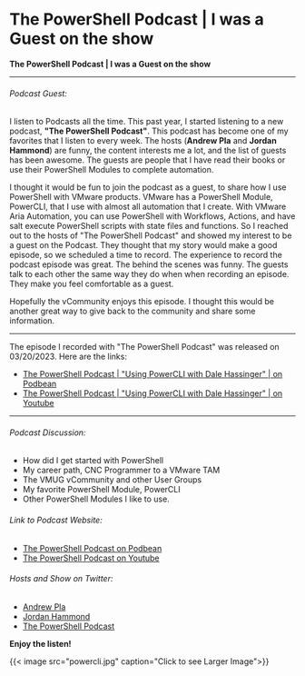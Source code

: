 # The PowerShell Podcast | I was a Guest on the show


**The PowerShell Podcast | I was a Guest on the show**

---

<!--more-->

###### Podcast Guest:

I listen to Podcasts all the time. This past year, I started listening to a new podcast, **"The PowerShell Podcast"**. This podcast has become one of my favorites that I listen to every week. The hosts (**Andrew Pla** and **Jordan Hammond**) are funny, the content interests me a lot, and the list of guests has been awesome. The guests are people that I have read their books or use their PowerShell Modules to complete automation.  

I thought it would be fun to join the podcast as a guest, to share how I use PowerShell with VMware products. VMware has a PowerShell Module, PowerCLI, that I use with almost all automation that I create. With VMware Aria Automation, you can use PowerShell with Workflows, Actions, and have salt execute PowerShell scripts with state files and functions. So I reached out to the hosts of "The PowerShell Podcast" and showed my interest to be a guest on the Podcast. They thought that my story would make a good episode, so we scheduled a time to record. The experience to record the podcast episode was great. The behind the scenes was funny. The guests talk to each other the same way they do when when recording an episode. They make you feel comfortable as a guest.

Hopefully the vCommunity enjoys this episode. I thought this would be another great way to give back to the community and share some information.

---

The episode I recorded with "The PowerShell Podcast" was released on 03/20/2023. Here are the links:
* [The PowerShell Podcast | "Using PowerCLI with Dale Hassinger" | on Podbean](https://powershellpodcast.podbean.com/e/using-powercli-with-dale-hassinger/)
* [The PowerShell Podcast | "Using PowerCLI with Dale Hassinger" | on Youtube](https://youtu.be/U8QwsnM4EkQ)

---


###### Podcast Discussion:
* How did I get started with PowerShell
* My career path, CNC Programmer to a VMware TAM
* The VMUG vCommunity and other User Groups
* My favorite PowerShell Module, PowerCLI
* Other PowerShell Modules I like to use.

###### Link to Podcast Website:

* [The PowerShell Podcast on Podbean](https://powershellpodcast.podbean.com/)
* [The PowerShell Podcast on Youtube](https://www.youtube.com/playlist?list=PL1mL90yFExsjUS8DRkzfLUcHds7vlxqgM)



###### Hosts and Show on Twitter:
* [Andrew Pla](https://twitter.com/AndrewPlaTech)
* [Jordan Hammond](https://twitter.com/DevOpsJordan)
* [The PowerShell Podcast](https://twitter.com/PowerShellpod)



**Enjoy the listen!**

{{< image src="powercli.jpg" caption="Click to see Larger Image">}}  

